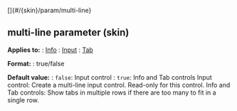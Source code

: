 []{#/{skin}/param/multi-line}
## multi-line parameter (skin)
**Applies to:**
:   [Info](#/%7Bskin%7D/control/info)
:   [Input](#/%7Bskin%7D/control/input)
:   [Tab](#/%7Bskin%7D/control/tab)
<!-- -->
**Format:**
:   true/false
<!-- -->
**Default value:**
:   `false`: Input control
:   `true`: Info and Tab controls
Input control: Create a multi-line input control. Read-only for this
control.
Info and Tab controls: Show tabs in multiple rows if there are too many
to fit in a single row.